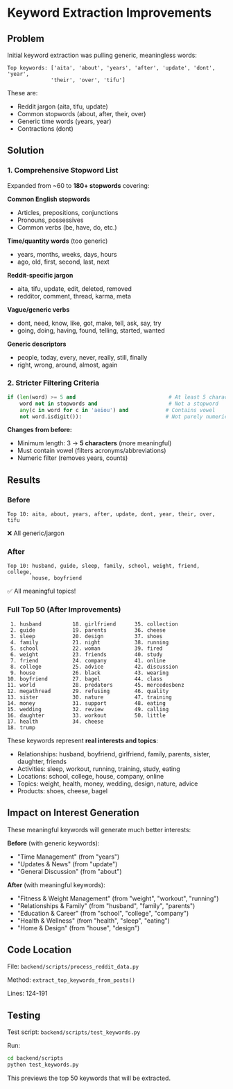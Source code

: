 # Keyword Extraction Improvements

## Problem
Initial keyword extraction was pulling generic, meaningless words:
```
Top keywords: ['aita', 'about', 'years', 'after', 'update', 'dont', 'year',
              'their', 'over', 'tifu']
```

These are:
- Reddit jargon (aita, tifu, update)
- Common stopwords (about, after, their, over)
- Generic time words (years, year)
- Contractions (dont)

## Solution

### 1. Comprehensive Stopword List
Expanded from ~60 to **180+ stopwords** covering:

**Common English stopwords**
- Articles, prepositions, conjunctions
- Pronouns, possessives
- Common verbs (be, have, do, etc.)

**Time/quantity words** (too generic)
- years, months, weeks, days, hours
- ago, old, first, second, last, next

**Reddit-specific jargon**
- aita, tifu, update, edit, deleted, removed
- redditor, comment, thread, karma, meta

**Vague/generic verbs**
- dont, need, know, like, got, make, tell, ask, say, try
- going, doing, having, found, telling, started, wanted

**Generic descriptors**
- people, today, every, never, really, still, finally
- right, wrong, around, almost, again

### 2. Stricter Filtering Criteria

```python
if (len(word) >= 5 and                              # At least 5 characters
    word not in stopwords and                       # Not a stopword
    any(c in word for c in 'aeiou') and            # Contains vowel
    not word.isdigit()):                           # Not purely numeric
```

**Changes from before:**
- Minimum length: 3 → **5 characters** (more meaningful)
- Must contain vowel (filters acronyms/abbreviations)
- Numeric filter (removes years, counts)

## Results

### Before
```
Top 10: aita, about, years, after, update, dont, year, their, over, tifu
```
❌ All generic/jargon

### After
```
Top 10: husband, guide, sleep, family, school, weight, friend, college,
        house, boyfriend
```
✅ All meaningful topics!

### Full Top 50 (After Improvements)
```
 1. husband          18. girlfriend      35. collection
 2. guide            19. parents         36. cheese
 3. sleep            20. design          37. shoes
 4. family           21. night           38. running
 5. school           22. woman           39. fired
 6. weight           23. friends         40. study
 7. friend           24. company         41. online
 8. college          25. advice          42. discussion
 9. house            26. black           43. wearing
10. boyfriend        27. bagel           44. class
11. world            28. predators       45. mercedesbenz
12. megathread       29. refusing        46. quality
13. sister           30. nature          47. training
14. money            31. support         48. eating
15. wedding          32. review          49. calling
16. daughter         33. workout         50. little
17. health           34. cheese
18. trump
```

These keywords represent **real interests and topics**:
- Relationships: husband, boyfriend, girlfriend, family, parents, sister, daughter, friends
- Activities: sleep, workout, running, training, study, eating
- Locations: school, college, house, company, online
- Topics: weight, health, money, wedding, design, nature, advice
- Products: shoes, cheese, bagel

## Impact on Interest Generation

These meaningful keywords will generate much better interests:

**Before** (with generic keywords):
- "Time Management" (from "years")
- "Updates & News" (from "update")
- "General Discussion" (from "about")

**After** (with meaningful keywords):
- "Fitness & Weight Management" (from "weight", "workout", "running")
- "Relationships & Family" (from "husband", "family", "parents")
- "Education & Career" (from "school", "college", "company")
- "Health & Wellness" (from "health", "sleep", "eating")
- "Home & Design" (from "house", "design")

## Code Location

File: `backend/scripts/process_reddit_data.py`

Method: `extract_top_keywords_from_posts()`

Lines: 124-191

## Testing

Test script: `backend/scripts/test_keywords.py`

Run:
```bash
cd backend/scripts
python test_keywords.py
```

This previews the top 50 keywords that will be extracted.
